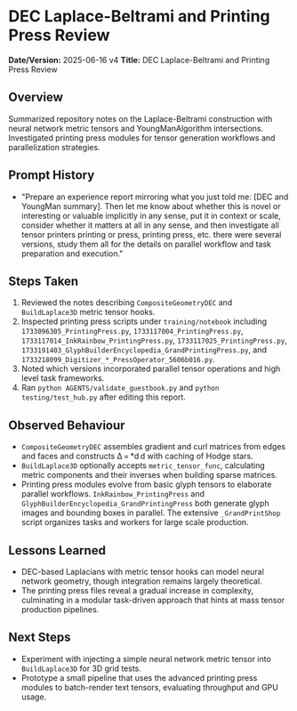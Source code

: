 # DEC Laplace-Beltrami and Printing Press Review

**Date/Version:** 2025-06-16 v4
**Title:** DEC Laplace-Beltrami and Printing Press Review

## Overview
Summarized repository notes on the Laplace-Beltrami construction with neural network metric tensors and YoungManAlgorithm intersections. Investigated printing press modules for tensor generation workflows and parallelization strategies.

## Prompt History
- "Prepare an experience report mirroring what you just told me: [DEC and YoungMan summary]. Then let me know about whether this is novel or interesting or valuable implicitly in any sense, put it in context or scale, consider whether it matters at all in any sense, and then investigate all tensor printers printing or press, printing press, etc. there were several versions, study them all for the details on parallel workflow and task preparation and execution."

## Steps Taken
1. Reviewed the notes describing `CompositeGeometryDEC` and `BuildLaplace3D` metric tensor hooks.
2. Inspected printing press scripts under `training/notebook` including `1733096305_PrintingPress.py`, `1733117004_PrintingPress.py`, `1733117014_InkRainbow_PrintingPress.py`, `1733117025_PrintingPress.py`, `1733191403_GlyphBuilderEncyclopedia_GrandPrintingPress.py`, and `1733218099_Digitizer_*_PressOperator_5606b016.py`.
3. Noted which versions incorporated parallel tensor operations and high level task frameworks.
4. Ran `python AGENTS/validate_guestbook.py` and `python testing/test_hub.py` after editing this report.

## Observed Behaviour
- `CompositeGeometryDEC` assembles gradient and curl matrices from edges and faces and constructs Δ = \*d d with caching of Hodge stars.
- `BuildLaplace3D` optionally accepts `metric_tensor_func`, calculating metric components and their inverses when building sparse matrices.
- Printing press modules evolve from basic glyph tensors to elaborate parallel workflows. `InkRainbow_PrintingPress` and `GlyphBuilderEncyclopedia_GrandPrintingPress` both generate glyph images and bounding boxes in parallel. The extensive `_GrandPrintShop` script organizes tasks and workers for large scale production.

## Lessons Learned
- DEC-based Laplacians with metric tensor hooks can model neural network geometry, though integration remains largely theoretical.
- The printing press files reveal a gradual increase in complexity, culminating in a modular task-driven approach that hints at mass tensor production pipelines.

## Next Steps
- Experiment with injecting a simple neural network metric tensor into `BuildLaplace3D` for 3D grid tests.
- Prototype a small pipeline that uses the advanced printing press modules to batch-render text tensors, evaluating throughput and GPU usage.

